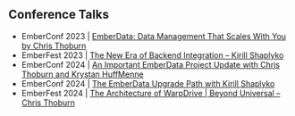 ## Conference Talks

- EmberConf 2023 | [EmberData: Data Management That Scales With You by Chris Thoburn](https://www.youtube.com/watch?v=KpakmlxvT0s)
- EmberFest 2023 | [The New Era of Backend Integration – Kirill Shaplyko](https://www.youtube.com/watch?v=PKekDnJxUQY)
- EmberConf 2024 | [An Important EmberData Project Update with Chris Thoburn and Krystan HuffMenne](https://www.youtube.com/watch?v=HQiKFaTAahM)
- EmberConf 2024 | [The EmberData Upgrade Path with Kirill Shaplyko](https://www.youtube.com/watch?v=3_kTmfLG6b0)
- EmberFest 2024 | [The Architecture of WarpDrive | Beyond Universal – Chris Thoburn](https://www.youtube.com/watch?v=BCv8OgcG5vM)


